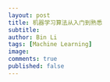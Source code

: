```yaml
---
layout: post
title: 机器学习算法从入门到熟悉
subtitle:
author: Bin Li
tags: [Machine Learning]
image: 
comments: true
published: false
---
```


